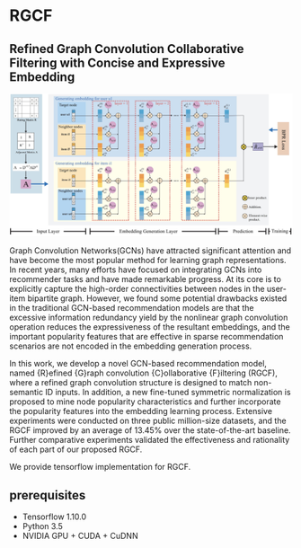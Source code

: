 # RGCF
## Refined Graph Convolution Collaborative Filtering with Concise and Expressive Embedding

![framework of RGCF](model.jpg)


Graph Convolution Networks(GCNs) have attracted significant attention and have become the most popular method for learning graph representations. In recent years, many efforts have focused on integrating GCNs into recommender tasks and have made remarkable progress. At its core is to explicitly capture the high-order connectivities between nodes in the user-item bipartite graph. 
However, we found some potential drawbacks existed in the traditional GCN-based recommendation models are that the excessive information redundancy yield by the nonlinear graph convolution operation reduces the expressiveness of the resultant embeddings, and the important popularity features that are effective in sparse recommendation scenarios are not encoded in the embedding generation process.

In this work, we develop a novel GCN-based recommendation model, named {R}efined {G}raph convolution {C}ollaborative {F}iltering (RGCF), where a refined graph convolution structure is designed to match  non-semantic ID inputs. In addition, a new fine-tuned symmetric normalization is proposed to mine node popularity characteristics and further incorporate the popularity features into the embedding learning process. Extensive experiments were conducted on three public million-size datasets, and the RGCF improved  by an average of  13.45\% over the state-of-the-art baseline. Further comparative experiments validated the effectiveness and rationality of each part of our proposed RGCF. 

We provide tensorflow implementation for RGCF.

## prerequisites

- Tensorflow 1.10.0
- Python 3.5
- NVIDIA GPU + CUDA + CuDNN

